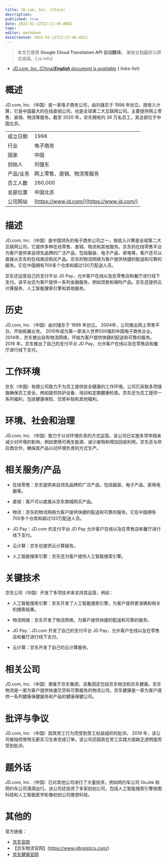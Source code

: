 ```yaml
---
title: JD.com, Inc. (China)
description: 
published: true
date: 2023-02-13T22:17:49.000Z
tags: 
editor: markdown
dateCreated: 2023-02-13T22:17:46.491Z
---
```


> 本文已使用 **Google Cloud Translation API 自动翻译**。
某些文档最好以原文阅读。{.is-info}



- [JD.com, Inc. (China)***English** document is available*](/en/Knowledge-base/Dictionary/Company/jd-com-inc-china)
{.links-list}



# 概述

JD.com, Inc.（中国）是一家电子商务公司，由刘强东于 1998 年创立。按收入计算，它是中国最大的在线直销公司，也是全球第二大互联网公司。主要提供网上零售、直销、物流等服务。截至 2020 年，京东拥有约 26 万名员工，其总部位于中国北京。

| | |
| --- | --- |
|成立日期 | 1998 |
|行业 |电子商务 |
|国家 |中国 |
|创始人 |刘强东 |
|产品/业务 |网上零售、直销、物流等服务|
|员工人数 | 260,000 |
|总部位置 |中国北京 |
|公司网站 | [https://www.jd.com/](https://www.jd.com/) |

# 描述

JD.com, Inc.（中国）是中国领先的电子商务公司之一，按收入计算是全球第二大互联网公司。它提供多种在线零售、直销、物流和其他服务。京东的在线零售平台为客户提供来自领先品牌的广泛产品，包括服装、电子产品、家电等。客户还可以直接从京东的在线商店购买产品。京东的物流网络为客户提供快捷的配送和可靠的服务。它在中国拥有700多个仓库和超过120万配送人员。

京东还运营自己的支付平台 JD Pay，允许客户在线以及在零售店和餐厅进行线下支付。该平台还为客户提供一系列金融服务，例如贷款和保险产品。京东还提供云计算服务、人工智能搜索引擎和其他服务。

# 历史

JD.com, Inc.（中国）由刘强东于 1998 年创立。 2004年，公司推出网上零售平台，开始拓展业务。 2010年成为第一家进入世界500强的中国电子商务企业。 2014年，京东推出自有物流网络，开始为客户提供快捷的配送和可靠的服务。 2016 年，京东推出了自己的支付平台 JD Pay，允许客户在线以及在零售店和餐厅进行线下支付。

# 工作环境

京东（中国）有限公司致力于为员工提供安全健康的工作环境。公司已采取多项措施确保员工安全，例如提供防护设备、培训和定期健康检查。京东还为员工提供一系列福利，包括健康保险、住房补贴和其他福利。

# 环境、社会和治理

JD.com, Inc.（中国）致力于以对环境负责的方式运营。该公司已实施多项举措来减少对环境的影响，例如使用可再生能源、减少废物和增加回收利用。京东还与供应商合作，确保其产品以对环境负责的方式生产。

# 相关服务/产品

- 在线零售：京东提供来自领先品牌的广泛产品，包括服装、电子产品、家用电器等。

- 直销：客户可以直接从京东商城购买产品。

- 物流：京东的物流网络为客户提供快捷的配送和可靠的服务。它在中国拥有700多个仓库和超过120万配送人员。

- JD Pay：JD.com 的支付平台 JD Pay 允许客户在线以及在零售店和餐厅进行线下支付。

- 云计算：京东也提供云计算服务。

- 人工智能搜索引擎：京东还为客户提供人工智能搜索引擎。

# 关键技术

京东公司（中国）开发了多项技术来支持其运营，例如：

- 人工智能搜索引擎：京东开发了人工智能搜索引擎，为客户提供更准确和相关的搜索结果。

- 物流网络：京东开发了物流网络，为客户提供快捷的配送和可靠的服务。

- JD Pay：JD.com 开发了自己的支付平台 JD Pay，允许客户在线以及在零售店和餐厅进行线下支付。

- 云计算：京东开发了自己的云计算服务。

# 相关公司

JD.com, Inc.（中国）隶属于京东集团，该集团还包括京东物流和京东健康。京东物流是一家为客户提供快速交货和可靠服务的物流公司。京东健康是一家为客户提供一系列健康保健服务和产品的健康保健公司。

# 批评与争议

JD.com, Inc.（中国）因其劳工行为而受到劳工权益组织的批评。 2019 年，该公司被指控使用无薪实习生来完成订单。该公司还因其在劳工实践方面缺乏透明度而受到批评。

# 题外话

JD.com, Inc.（中国）已对其他公司进行了大量投资，例如网约车公司 GoJek 和网约车公司滴滴出行。该公司还投资了多家初创公司，包括人工智能搜索引擎依图科技和人工智能医学影像初创公司推想科技。

# 其他的

官方链接：
- [京东官网](https://www.jd.com/)
- 【京东物流官网】(https://www.jdlogistics.com/)
- [京东健康官网](https://www.jdhealth.com/)